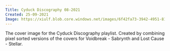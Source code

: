 ```yaml
---
Title: Cyduck Discography 08-2021
Created: 25-09-2021
Image: https://xiulf.blob.core.windows.net/images/6f42fa73-3942-4951-812b-bfd9077f4581
---
```


The cover image for the Cyduck Discography playlist. Created by combining pixel sorted versions of the covers for
Voidbreak - Sabrynth and Lost Cause - Stellar.
